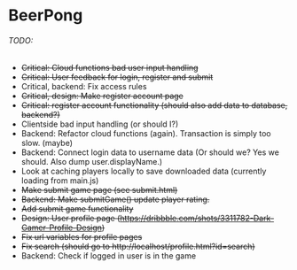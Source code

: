 # BeerPong

###### TODO:

- ~~Critical: Cloud functions bad user input handling~~
- ~~Critical: User feedback for login, register and submit~~
- Critical, backend: Fix access rules
- ~~Critical, design: Make register account page~~
- ~~Critical: register account functionality (should also add data to database, backend?)~~
- Clientside bad input handling (or should I?)
- Backend: Refactor cloud functions (again). Transaction is simply too slow. (maybe)
- Backend: Connect login data to username data (Or should we? Yes we should. Also dump user.displayName.)
- Look at caching players locally to save downloaded data (currently loading from main.js)
- ~~Make submit game page (see submit.html)~~
- ~~Backend: Make submitGame() update player rating.~~
- ~~Add submit game functionality~~
- ~~Design: User profile page (https://dribbble.com/shots/3311782-Dark-Gamer-Profile-Design)~~
- ~~Fix url variables for profile pages~~
- ~~Fix search (should go to http://localhost/profile.html?id=search)~~
- Backend: Check if logged in user is in the game
